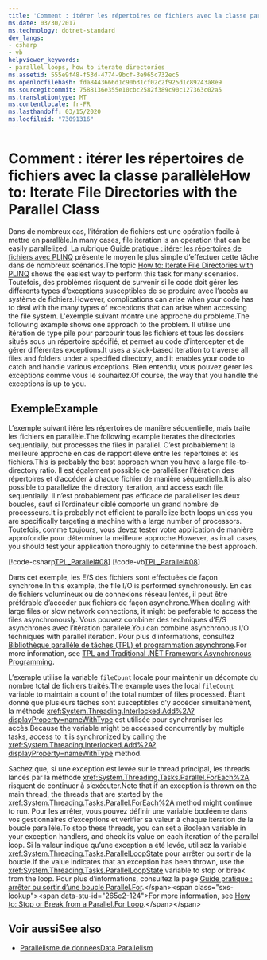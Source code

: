 ```yaml
---
title: 'Comment : itérer les répertoires de fichiers avec la classe parallèle'
ms.date: 03/30/2017
ms.technology: dotnet-standard
dev_langs:
- csharp
- vb
helpviewer_keywords:
- parallel loops, how to iterate directories
ms.assetid: 555e9f48-f53d-4774-9bcf-3e965c732ec5
ms.openlocfilehash: fda8443666d1c90b31cf02c2f925d1c89243a8e9
ms.sourcegitcommit: 7588136e355e10cbc2582f389c90c127363c02a5
ms.translationtype: MT
ms.contentlocale: fr-FR
ms.lasthandoff: 03/15/2020
ms.locfileid: "73091316"
---
```

# <a name="how-to-iterate-file-directories-with-the-parallel-class"></a><span data-ttu-id="265e2-102">Comment : itérer les répertoires de fichiers avec la classe parallèle</span><span class="sxs-lookup"><span data-stu-id="265e2-102">How to: Iterate File Directories with the Parallel Class</span></span>
<span data-ttu-id="265e2-103">Dans de nombreux cas, l’itération de fichiers est une opération facile à mettre en parallèle.</span><span class="sxs-lookup"><span data-stu-id="265e2-103">In many cases, file iteration is an operation that can be easily parallelized.</span></span> <span data-ttu-id="265e2-104">La rubrique [Guide pratique : itérer les répertoires de fichiers avec PLINQ](../../../docs/standard/parallel-programming/how-to-iterate-file-directories-with-plinq.md) présente le moyen le plus simple d’effectuer cette tâche dans de nombreux scénarios.</span><span class="sxs-lookup"><span data-stu-id="265e2-104">The topic [How to: Iterate File Directories with PLINQ](../../../docs/standard/parallel-programming/how-to-iterate-file-directories-with-plinq.md) shows the easiest way to perform this task for many scenarios.</span></span> <span data-ttu-id="265e2-105">Toutefois, des problèmes risquent de survenir si le code doit gérer les différents types d’exceptions susceptibles de se produire avec l’accès au système de fichiers.</span><span class="sxs-lookup"><span data-stu-id="265e2-105">However, complications can arise when your code has to deal with the many types of exceptions that can arise when accessing the file system.</span></span> <span data-ttu-id="265e2-106">L'exemple suivant montre une approche du problème.</span><span class="sxs-lookup"><span data-stu-id="265e2-106">The following example shows one approach to the problem.</span></span> <span data-ttu-id="265e2-107">Il utilise une itération de type pile pour parcourir tous les fichiers et tous les dossiers situés sous un répertoire spécifié, et permet au code d’intercepter et de gérer différentes exceptions.</span><span class="sxs-lookup"><span data-stu-id="265e2-107">It uses a stack-based iteration to traverse all files and folders under a specified directory, and it enables your code to catch and handle various exceptions.</span></span> <span data-ttu-id="265e2-108">Bien entendu, vous pouvez gérer les exceptions comme vous le souhaitez.</span><span class="sxs-lookup"><span data-stu-id="265e2-108">Of course, the way that you handle the exceptions is up to you.</span></span>  
  
## <a name="example"></a><span data-ttu-id="265e2-109"> Exemple</span><span class="sxs-lookup"><span data-stu-id="265e2-109">Example</span></span>  
 <span data-ttu-id="265e2-110">L’exemple suivant itère les répertoires de manière séquentielle, mais traite les fichiers en parallèle.</span><span class="sxs-lookup"><span data-stu-id="265e2-110">The following example iterates the directories sequentially, but processes the files in parallel.</span></span> <span data-ttu-id="265e2-111">C’est probablement la meilleure approche en cas de rapport élevé entre les répertoires et les fichiers.</span><span class="sxs-lookup"><span data-stu-id="265e2-111">This is probably the best approach when you have a large file-to-directory ratio.</span></span> <span data-ttu-id="265e2-112">Il est également possible de paralléliser l’itération des répertoires et d’accéder à chaque fichier de manière séquentielle.</span><span class="sxs-lookup"><span data-stu-id="265e2-112">It is also possible to parallelize the directory iteration, and access each file sequentially.</span></span> <span data-ttu-id="265e2-113">Il n’est probablement pas efficace de paralléliser les deux boucles, sauf si l’ordinateur ciblé comporte un grand nombre de processeurs.</span><span class="sxs-lookup"><span data-stu-id="265e2-113">It is probably not efficient to parallelize both loops unless you are specifically targeting a machine with a large number of processors.</span></span> <span data-ttu-id="265e2-114">Toutefois, comme toujours, vous devez tester votre application de manière approfondie pour déterminer la meilleure approche.</span><span class="sxs-lookup"><span data-stu-id="265e2-114">However, as in all cases, you should test your application thoroughly to determine the best approach.</span></span>  
  
 [!code-csharp[TPL_Parallel#08](../../../samples/snippets/csharp/VS_Snippets_Misc/tpl_parallel/cs/parallel_file.cs#08)]
 [!code-vb[TPL_Parallel#08](../../../samples/snippets/visualbasic/VS_Snippets_Misc/tpl_parallel/vb/fileiteration08.vb#08)]  
  
 <span data-ttu-id="265e2-115">Dans cet exemple, les E/S des fichiers sont effectuées de façon synchrone.</span><span class="sxs-lookup"><span data-stu-id="265e2-115">In this example, the file I/O is performed synchronously.</span></span> <span data-ttu-id="265e2-116">En cas de fichiers volumineux ou de connexions réseau lentes, il peut être préférable d’accéder aux fichiers de façon asynchrone.</span><span class="sxs-lookup"><span data-stu-id="265e2-116">When dealing with large files or slow network connections, it might be preferable to access the files asynchronously.</span></span> <span data-ttu-id="265e2-117">Vous pouvez combiner des techniques d’E/S asynchrones avec l’itération parallèle.</span><span class="sxs-lookup"><span data-stu-id="265e2-117">You can combine asynchronous I/O techniques with parallel iteration.</span></span> <span data-ttu-id="265e2-118">Pour plus d’informations, consultez [Bibliothèque parallèle de tâches (TPL) et programmation asynchrone](../../../docs/standard/parallel-programming/tpl-and-traditional-async-programming.md).</span><span class="sxs-lookup"><span data-stu-id="265e2-118">For more information, see [TPL and Traditional .NET Framework Asynchronous Programming](../../../docs/standard/parallel-programming/tpl-and-traditional-async-programming.md).</span></span>  
  
 <span data-ttu-id="265e2-119">L’exemple utilise la variable `fileCount` locale pour maintenir un décompte du nombre total de fichiers traités.</span><span class="sxs-lookup"><span data-stu-id="265e2-119">The example uses the local `fileCount` variable to maintain a count of the total number of files processed.</span></span> <span data-ttu-id="265e2-120">Étant donné que plusieurs tâches sont susceptibles d’y accéder simultanément, la méthode <xref:System.Threading.Interlocked.Add%2A?displayProperty=nameWithType> est utilisée pour synchroniser les accès.</span><span class="sxs-lookup"><span data-stu-id="265e2-120">Because the variable might be accessed concurrently by multiple tasks, access to it is synchronized by calling the <xref:System.Threading.Interlocked.Add%2A?displayProperty=nameWithType> method.</span></span>  
  
 <span data-ttu-id="265e2-121">Sachez que, si une exception est levée sur le thread principal, les threads lancés par la méthode <xref:System.Threading.Tasks.Parallel.ForEach%2A> risquent de continuer à s’exécuter.</span><span class="sxs-lookup"><span data-stu-id="265e2-121">Note that if an exception is thrown on the main thread, the threads that are started by the <xref:System.Threading.Tasks.Parallel.ForEach%2A> method might continue to run.</span></span> <span data-ttu-id="265e2-122">Pour les arrêter, vous pouvez définir une variable booléenne dans vos gestionnaires d’exceptions et vérifier sa valeur à chaque itération de la boucle parallèle.</span><span class="sxs-lookup"><span data-stu-id="265e2-122">To stop these threads, you can set a Boolean variable in your exception handlers, and check its value on each iteration of the parallel loop.</span></span> <span data-ttu-id="265e2-123">Si la valeur indique qu’une exception a été levée, utilisez la variable <xref:System.Threading.Tasks.ParallelLoopState> pour arrêter ou sortir de la boucle.</span><span class="sxs-lookup"><span data-stu-id="265e2-123">If the value indicates that an exception has been thrown, use the <xref:System.Threading.Tasks.ParallelLoopState> variable to stop or break from the loop.</span></span> <span data-ttu-id="265e2-124">Pour plus d’informations, consultez la page [Guide pratique : arrêter ou sortir d’une boucle Parallel.For](https://docs.microsoft.com/previous-versions/dotnet/netframework-4.0/dd460721(v=vs.100)).</span><span class="sxs-lookup"><span data-stu-id="265e2-124">For more information, see [How to: Stop or Break from a Parallel.For Loop](https://docs.microsoft.com/previous-versions/dotnet/netframework-4.0/dd460721(v=vs.100)).</span></span>  
  
## <a name="see-also"></a><span data-ttu-id="265e2-125">Voir aussi</span><span class="sxs-lookup"><span data-stu-id="265e2-125">See also</span></span>

- [<span data-ttu-id="265e2-126">Parallélisme de données</span><span class="sxs-lookup"><span data-stu-id="265e2-126">Data Parallelism</span></span>](../../../docs/standard/parallel-programming/data-parallelism-task-parallel-library.md)
